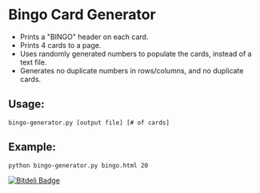 Bingo Card Generator
====================

* Prints a "BINGO" header on each card.
* Prints 4 cards to a page.
* Uses randomly generated numbers to populate the cards, instead of a text file.
* Generates no duplicate numbers in rows/columns, and no duplicate cards.

Usage:
------

```shell
bingo-generator.py [output file] [# of cards]
```

Example:
--------

```shell
python bingo-generator.py bingo.html 20
```


[![Bitdeli Badge](https://d2weczhvl823v0.cloudfront.net/hrs/bingo/trend.png)](https://bitdeli.com/free "Bitdeli Badge")

